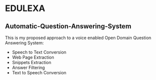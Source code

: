# EDULEXA
## Automatic-Question-Answering-System
This is my proposed approach to a voice enabled Open Domain Question Answering System:
<ul>
  <li>Speech to Text Conversion</li>
  <li>Web Page Extraction</li>
  <li>Snippets Extraction</li>
  <li>Answer Filtering</li>
  <li>Text to Speech Conversion</li>
</ul>
